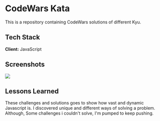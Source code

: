 # CodeWars Kata

This is a repository containing CodeWars solutions of different Kyu.

## Tech Stack

**Client:** JavaScript

## Screenshots

<a href="https://www.codewars.com/users/Nkechi1" target="_blank" rel="noreferrer"><img src="www.codewars.com/users/Nkechi1/badges/large"></a>

## Lessons Learned

These challenges and solutions goes to show how vast and dynamic Javascript is. I discovered unique and different ways of solving a problem. Although, Some challenges i couldn't solve, I'm pumped to keep pushing.
